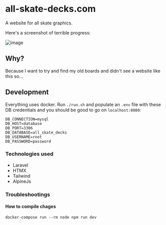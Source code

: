 # all-skate-decks.com

A website for all skate graphics.

Here's a screenshot of terrible progress:

![image](https://user-images.githubusercontent.com/9536682/183125468-564ead80-9546-428e-ab6b-41226de805a1.png)


## Why?

Because I want to try and find my old boards and didn't see a website like this so...

## Development

Everything uses docker. Run `./run.sh` and populate an `.env` file with these
DB credentials and you should be good to go on `localhost:8080`:

```
DB_CONNECTION=mysql
DB_HOST=database
DB_PORT=3306
DB_DATABASE=all_skate_decks
DB_USERNAME=root
DB_PASSWORD=password
```

### Technologies used

- Laravel
- HTMX
- Tailwind
- AlpineJs

### Troubleshootings

#### How to compile chages

```
docker-compose run --rm node npm run dev
```
